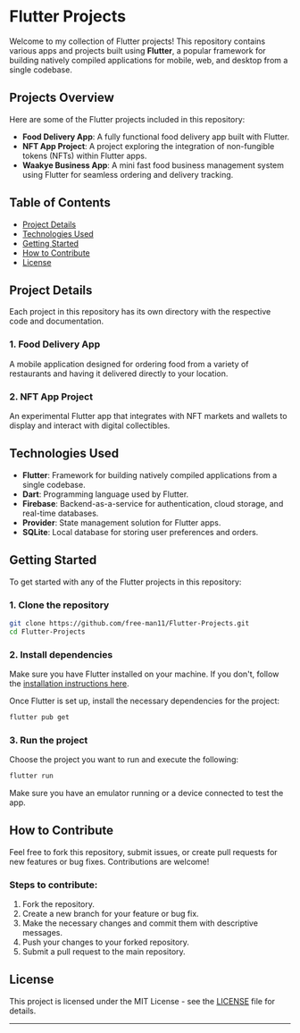 

# Flutter Projects

Welcome to my collection of Flutter projects! This repository contains various apps and projects built using **Flutter**, a popular framework for building natively compiled applications for mobile, web, and desktop from a single codebase.

## Projects Overview

Here are some of the Flutter projects included in this repository:

- **Food Delivery App**: A fully functional food delivery app built with Flutter.
- **NFT App Project**: A project exploring the integration of non-fungible tokens (NFTs) within Flutter apps.
- **Waakye Business App**: A mini fast food business management system using Flutter for seamless ordering and delivery tracking.

## Table of Contents

- [Project Details](#project-details)
- [Technologies Used](#technologies-used)
- [Getting Started](#getting-started)
- [How to Contribute](#how-to-contribute)
- [License](#license)

## Project Details

Each project in this repository has its own directory with the respective code and documentation.

### 1. **Food Delivery App**
A mobile application designed for ordering food from a variety of restaurants and having it delivered directly to your location. 

### 2. **NFT App Project**
An experimental Flutter app that integrates with NFT markets and wallets to display and interact with digital collectibles.


## Technologies Used

- **Flutter**: Framework for building natively compiled applications from a single codebase.
- **Dart**: Programming language used by Flutter.
- **Firebase**: Backend-as-a-service for authentication, cloud storage, and real-time databases.
- **Provider**: State management solution for Flutter apps.
- **SQLite**: Local database for storing user preferences and orders.

## Getting Started

To get started with any of the Flutter projects in this repository:

### 1. Clone the repository
```bash
git clone https://github.com/free-man11/Flutter-Projects.git
cd Flutter-Projects
```

### 2. Install dependencies
Make sure you have Flutter installed on your machine. If you don't, follow the [installation instructions here](https://flutter.dev/docs/get-started/install).

Once Flutter is set up, install the necessary dependencies for the project:
```bash
flutter pub get
```

### 3. Run the project
Choose the project you want to run and execute the following:
```bash
flutter run
```

Make sure you have an emulator running or a device connected to test the app.

## How to Contribute

Feel free to fork this repository, submit issues, or create pull requests for new features or bug fixes. Contributions are welcome!

### Steps to contribute:

1. Fork the repository.
2. Create a new branch for your feature or bug fix.
3. Make the necessary changes and commit them with descriptive messages.
4. Push your changes to your forked repository.
5. Submit a pull request to the main repository.

## License

This project is licensed under the MIT License - see the [LICENSE](LICENSE) file for details.

---


